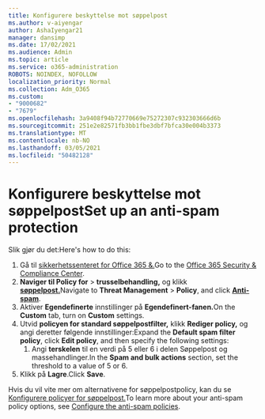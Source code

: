 ```yaml
---
title: Konfigurere beskyttelse mot søppelpost
ms.author: v-aiyengar
author: AshaIyengar21
manager: dansimp
ms.date: 17/02/2021
ms.audience: Admin
ms.topic: article
ms.service: o365-administration
ROBOTS: NOINDEX, NOFOLLOW
localization_priority: Normal
ms.collection: Adm_O365
ms.custom:
- "9000682"
- "7679"
ms.openlocfilehash: 3a9408f94b72770669e75272307c932303666d6b
ms.sourcegitcommit: 251e2e82571fb3bb1fbe3dbf7bfca30e004b3373
ms.translationtype: MT
ms.contentlocale: nb-NO
ms.lasthandoff: 03/05/2021
ms.locfileid: "50482128"
---
```

# <a name="set-up-an-anti-spam-protection"></a><span data-ttu-id="1feec-102">Konfigurere beskyttelse mot søppelpost</span><span class="sxs-lookup"><span data-stu-id="1feec-102">Set up an anti-spam protection</span></span>

<span data-ttu-id="1feec-103">Slik gjør du det:</span><span class="sxs-lookup"><span data-stu-id="1feec-103">Here's how to do this:</span></span>

1. <span data-ttu-id="1feec-104">Gå til [sikkerhetssenteret for Office 365 &.](https://go.microsoft.com/fwlink/p/?linkid=2077143)</span><span class="sxs-lookup"><span data-stu-id="1feec-104">Go to the [Office 365 Security & Compliance Center](https://go.microsoft.com/fwlink/p/?linkid=2077143).</span></span>
1. <span data-ttu-id="1feec-105">**Naviger til Policy for**  >  **trusselbehandling,** og klikk **[søppelpost.](https://go.microsoft.com/fwlink/p/?linkid=2077143)**</span><span class="sxs-lookup"><span data-stu-id="1feec-105">Navigate to **Threat Management** > **Policy**, and click **[Anti-spam](https://go.microsoft.com/fwlink/p/?linkid=2077143)**.</span></span>
1. <span data-ttu-id="1feec-106">Aktiver **Egendefinerte** innstillinger på **Egendefinert-fanen.**</span><span class="sxs-lookup"><span data-stu-id="1feec-106">On the **Custom** tab, turn on **Custom** settings.</span></span>
1. <span data-ttu-id="1feec-107">Utvid **policyen for standard søppelpostfilter,** klikk **Rediger policy,** og angi deretter følgende innstillinger:</span><span class="sxs-lookup"><span data-stu-id="1feec-107">Expand the **Default spam filter policy**,  click **Edit policy**, and then specify the following settings:</span></span>
    1. <span data-ttu-id="1feec-108">Angi **terskelen** til en verdi på 5 eller 6 i delen Søppelpost og massehandlinger.</span><span class="sxs-lookup"><span data-stu-id="1feec-108">In the **Spam and bulk actions** section, set the threshold to a value of 5 or 6.</span></span>
1. <span data-ttu-id="1feec-109">Klikk på **Lagre**.</span><span class="sxs-lookup"><span data-stu-id="1feec-109">Click **Save**.</span></span>

<span data-ttu-id="1feec-110">Hvis du vil vite mer om alternativene for søppelpostpolicy, kan du se [Konfigurere policyer for søppelpost.](https://go.microsoft.com/fwlink/?linkid=2092051)</span><span class="sxs-lookup"><span data-stu-id="1feec-110">To learn more about your anti-spam policy options, see [Configure the anti-spam policies](https://go.microsoft.com/fwlink/?linkid=2092051).</span></span>
